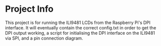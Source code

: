 # Project Info
This project is for running the ILI9481 LCDs from the Raspberry Pi's DPI interface. It will eventually contain the correct config.txt in order to get the DPI output working, a script for initialising the DPI interface on the ILI9481 via SPI, and a pin connection diagram.
